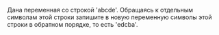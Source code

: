 Дана переменная со строкой 'abcde'. Обращаясь к отдельным символам этой строки запишите в новую переменную символы этой строки в обратном порядке, то есть 'edcba'.